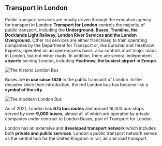 
## Transport in London

Public transport services are mostly driven through the executive agency for transport in London: **Transport for London** controls the majority of public transport, including the **Underground, Buses, Tramline, the Docklands Light Railway, London River Services and the London Overground.** Other rail services are either franchised to train operating companies by the Department for Transport or, like Eurostar and Heathrow Express, operated on an open-access basis. also controls most major roads in London, but not minor roads. In addition, there are several independent **airports** serving London, including **Heathrow, the busiest airport in Europe**.

![The historic London Bus](../assets/images/transport/old-london-bus.jpg)

Buses are **in use since 1829** in the public transport of London.  In the decades since their introduction, the red London bus has become like a **symbol of the city**.

![The moddern London Bus](../assets/images/transport/new-london-bus.jpg)

As of 2021, London has **675 bus routes** and around 19,000 bus-stops served by over **9,000 buses**, almost all of which are operated by private companies under contract to London Buses, part of Transport for London.

London has an extensive and **developed transport network** which includes both **private and public services**. London's public transport network serves as the central hub for the United Kingdom in rail, air and road transport.


